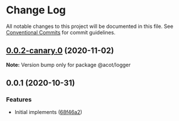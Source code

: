 # Change Log

All notable changes to this project will be documented in this file.
See [Conventional Commits](https://conventionalcommits.org) for commit guidelines.

## [0.0.2-canary.0](https://github.com/acot-a11y/acot/compare/@acot/logger@0.0.1...@acot/logger@0.0.2-canary.0) (2020-11-02)

**Note:** Version bump only for package @acot/logger

## 0.0.1 (2020-10-31)

### Features

- Initial implements ([68f46a2](https://github.com/acot-a11y/acot/commit/68f46a250de7793795678ece40d23d927ddd075c))
